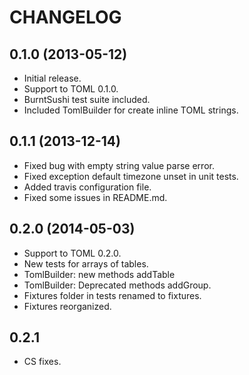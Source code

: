 CHANGELOG
=========

0.1.0 (2013-05-12)
------------------

* Initial release.
* Support to TOML 0.1.0.
* BurntSushi test suite included.
* Included TomlBuilder for create inline TOML strings.

0.1.1 (2013-12-14)
------------------
* Fixed bug with empty string value parse error.
* Fixed exception default timezone unset in unit tests.
* Added travis configuration file.
* Fixed some issues in README.md.

0.2.0 (2014-05-03)
--------------------
* Support to TOML 0.2.0.
* New tests for arrays of tables.
* TomlBuilder: new methods addTable
* TomlBuilder: Deprecated methods addGroup.
* Fixtures folder in tests renamed to fixtures.
* Fixtures reorganized.

0.2.1
-----
* CS fixes.